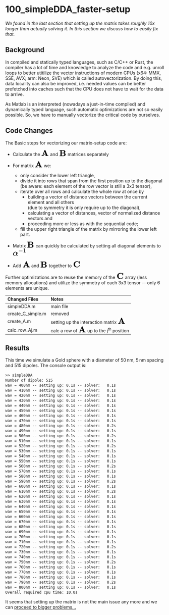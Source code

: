 # 100_simpleDDA_faster-setup

*We found in the last section that setting up the matrix takes roughly 10x longer than actually solving it. In this section we discuss how to easily fix that.*

## Background

In compiled and statically typed languages, such as C/C++ or Rust, the compiler has a lot of time and knowledge to analyze the code and e.g. unroll loops to better utitilize the vector instructions of modern CPUs (x64: MMX, SSE, AVX; arm: Neon, SVE) which is called autovectorization. By doing this, data locality can also be improved, i.e. needed values can be better prefetched into caches such that the CPU does not have to wait for the data to arrive.

As Matlab is an interpreted (nowadays a just-in-time compiled) and dynamically typed language, such automatic optimizations are not so easily possible. So, we have to manually vectorize the critical code by ourselves.

## Code Changes

The Basic steps for vectorizing our matrix-setup code are:
* Calculate the <!-- $\mathbf{A}$ --> <img style="transform: translateY(0.0em);" src="..\003_media\g6hoF3MfXJ.svg"> and <!-- $\mathbf{B}$ --> <img style="transform: translateY(0.05em);" src="..\003_media\GYtED7qkN1.svg"> matrices separately 

* For matrix <!-- $\mathbf{A}$ --> <img style="transform: translateY(0.0em);" src="..\003_media\g6hoF3MfXJ.svg"> we:
    * only consider the lower left triangle,
    * divide it into rows that span from the first position up to the diagonal  
      (be aware: each element of the row vector is still a 3x3 tensor),
    * iterate over all rows and calculate the whole row at once by
        * building a vector of distance vectors between the current element and all others  
          (due to symmetry it is only require up to the diagonal),
        * calculating a vector of distances, vector of normalized distance vectors and
        * proceeding more or less as with the sequential code;  
    * fill the upper right triangle of the matrix by mirroring the lower left part. 


* Matrix <!-- $\mathbf{B}$ --> <img style="transform: translateY(0.05em);" src="..\003_media\GYtED7qkN1.svg"> can quickly be calculated by setting all diagonal elements to <!-- $\alpha^{-1}$ --> <img style="transform: translateY(0.0em);" src="..\003_media\IuvjKmSwvX.svg">
* Add <!-- $\mathbf{A}$ --> <img style="transform: translateY(0.0em);" src="..\003_media\g6hoF3MfXJ.svg"> and <!-- $\mathbf{B}$ --> <img style="transform: translateY(0.05em);" src="..\003_media\GYtED7qkN1.svg"> together to <!-- $\mathbf{C}$ --> <img style="transform: translateY(0.05em);" src="..\003_media\k3DdFIe8PY.svg">

Further optimizations are to reuse the memory of the <!-- $\mathbf{C}$ --> <img style="transform: translateY(0.05em);" src="..\003_media\k3DdFIe8PY.svg"> array (less memory allocations) and utilize the symmetry of each 3x3 tensor -- only 6 elements are unique. 

Changed Files       | Notes
:-----              |:--------
simpleDDA.m         | main file
create_C_simple.m   | removed
create_A.m          | setting up the interaction matrix <!-- $\mathbf{A}$ --> <img style="transform: translateY(0.0em);" src="..\003_media\g6hoF3MfXJ.svg">
calc_row_Aj.m       | calc a row of <!-- $\mathbf{A}$ --> <img style="transform: translateY(0.0em);" src="..\003_media\g6hoF3MfXJ.svg"> up to the j<sup>th</sup> position

## Results

This time we simulate a Gold sphere with a diameter of 50&thinsp;nm, 5&thinsp;nm spacing and 515 dipoles. The console output is:

    >> simpleDDA
    Number of dipole: 515
    wav = 400nm -- setting up: 0.1s -- solver:   0.1s 
    wav = 410nm -- setting up: 0.1s -- solver:   0.1s 
    wav = 420nm -- setting up: 0.1s -- solver:   0.1s 
    wav = 430nm -- setting up: 0.1s -- solver:   0.1s 
    wav = 440nm -- setting up: 0.1s -- solver:   0.1s 
    wav = 450nm -- setting up: 0.1s -- solver:   0.1s 
    wav = 460nm -- setting up: 0.1s -- solver:   0.1s 
    wav = 470nm -- setting up: 0.1s -- solver:   0.1s 
    wav = 480nm -- setting up: 0.1s -- solver:   0.2s 
    wav = 490nm -- setting up: 0.1s -- solver:   0.1s 
    wav = 500nm -- setting up: 0.1s -- solver:   0.2s 
    wav = 510nm -- setting up: 0.1s -- solver:   0.1s 
    wav = 520nm -- setting up: 0.1s -- solver:   0.2s 
    wav = 530nm -- setting up: 0.1s -- solver:   0.1s 
    wav = 540nm -- setting up: 0.1s -- solver:   0.1s 
    wav = 550nm -- setting up: 0.1s -- solver:   0.1s 
    wav = 560nm -- setting up: 0.1s -- solver:   0.2s 
    wav = 570nm -- setting up: 0.1s -- solver:   0.1s 
    wav = 580nm -- setting up: 0.1s -- solver:   0.1s 
    wav = 590nm -- setting up: 0.1s -- solver:   0.2s 
    wav = 600nm -- setting up: 0.1s -- solver:   0.1s 
    wav = 610nm -- setting up: 0.1s -- solver:   0.2s 
    wav = 620nm -- setting up: 0.1s -- solver:   0.1s 
    wav = 630nm -- setting up: 0.1s -- solver:   0.1s 
    wav = 640nm -- setting up: 0.1s -- solver:   0.1s 
    wav = 650nm -- setting up: 0.1s -- solver:   0.1s 
    wav = 660nm -- setting up: 0.1s -- solver:   0.1s 
    wav = 670nm -- setting up: 0.1s -- solver:   0.1s 
    wav = 680nm -- setting up: 0.1s -- solver:   0.1s 
    wav = 690nm -- setting up: 0.1s -- solver:   0.1s 
    wav = 700nm -- setting up: 0.1s -- solver:   0.1s 
    wav = 710nm -- setting up: 0.1s -- solver:   0.1s 
    wav = 720nm -- setting up: 0.1s -- solver:   0.2s 
    wav = 730nm -- setting up: 0.1s -- solver:   0.1s 
    wav = 740nm -- setting up: 0.1s -- solver:   0.1s 
    wav = 750nm -- setting up: 0.1s -- solver:   0.2s 
    wav = 760nm -- setting up: 0.1s -- solver:   0.1s 
    wav = 770nm -- setting up: 0.1s -- solver:   0.1s 
    wav = 780nm -- setting up: 0.1s -- solver:   0.1s 
    wav = 790nm -- setting up: 0.1s -- solver:   0.2s 
    wav = 800nm -- setting up: 0.1s -- solver:   0.1s 
    Overall required cpu time: 10.0s

It seems that setting up the matrix is not the main issue any more and we can [proceed to bigger problems...](../200_standardDDA) 